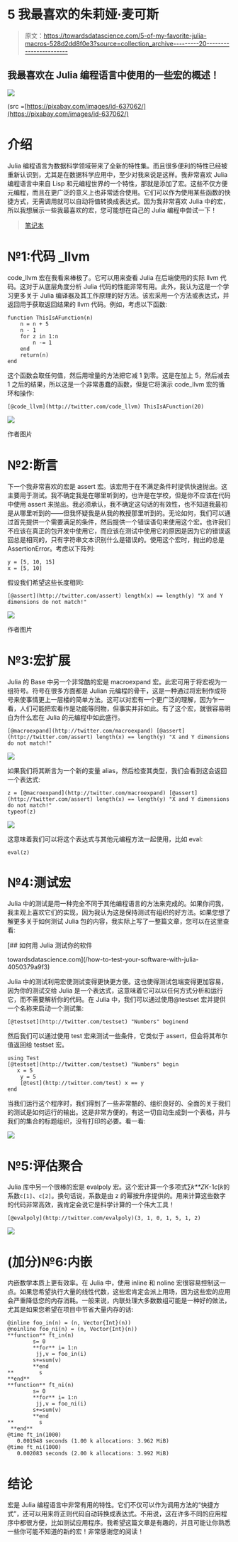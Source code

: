 # 5 我最喜欢的朱莉娅·麦可斯

> 原文：<https://towardsdatascience.com/5-of-my-favorite-julia-macros-528d2dd8f0e3?source=collection_archive---------20----------------------->

## 我最喜欢在 Julia 编程语言中使用的一些宏的概述！

![](img/f584486daaafbdf902fc79eea3591d8d.png)

(src =[https://pixabay.com/images/id-637062/](https://pixabay.com/images/id-637062/)

# 介绍

Julia 编程语言为数据科学领域带来了全新的特性集。而且很多便利的特性已经被重新认识到，尤其是在数据科学应用中，至少对我来说是这样。我非常喜欢 Julia 编程语言中来自 Lisp 和元编程世界的一个特性，那就是添加了宏。这些不仅方便元编程，而且在更广泛的意义上也非常适合使用。它们可以作为使用某些函数的快捷方式，无需调用就可以自动将值转换成表达式。因为我非常喜欢 Julia 中的宏，所以我想展示一些我最喜欢的宏，您可能想在自己的 Julia 编程中尝试一下！

> [笔记本](https://github.com/emmettgb/Emmetts-DS-NoteBooks/blob/master/Julia/5%20Of%20my%20favorite%20macros.ipynb)

# №1:代码 _llvm

code_llvm 宏在我看来棒极了。它可以用来查看 Julia 在后端使用的实际 llvm 代码。这对于从底层角度分析 Julia 代码的性能非常有用。此外，我认为这是一个学习更多关于 Julia 编译器及其工作原理的好方法。该宏采用一个方法或表达式，并返回用于获取返回结果的 llvm 代码。例如，考虑以下函数:

```
function ThisIsAFunction(n)
    n = n + 5
    n - 1
    for z in 1:n
        n -= 1
    end
    return(n)
end
```

这个函数会取任何值，然后用增量的方法把它减 1 到零。这是在加上 5，然后减去 1 之后的结果，所以这是一个非常愚蠢的函数，但是它将演示 code_llvm 宏的循环和操作:

```
[@code_llvm](http://twitter.com/code_llvm) ThisIsAFunction(20)
```

![](img/48a5151e3d40fa097c49a299b17b7de2.png)

作者图片

# №2:断言

下一个我非常喜欢的宏是 assert 宏。该宏用于在不满足条件时提供快速抛出。这主要用于测试。我不确定我是在哪里听到的，也许是在学校，但是你不应该在代码中使用 assert 来抛出。我必须承认，我不确定这句话的有效性，也不知道我最初是从哪里听到的——但我怀疑我是从我的教授那里听到的。无论如何，我们可以通过首先提供一个需要满足的条件，然后提供一个错误语句来使用这个宏。也许我们不应该在真正的包开发中使用它，而应该在测试中使用它的原因是因为它的错误返回总是相同的，只有字符串文本识别什么是错误的。使用这个宏时，抛出的总是 AssertionError。考虑以下阵列:

```
y = [5, 10, 15]
x = [5, 10]
```

假设我们希望这些长度相同:

```
[@assert](http://twitter.com/assert) length(x) == length(y) "X and Y dimensions do not match!"
```

![](img/5e50daa0934758da078e75da1f04c4e3.png)

作者图片

# №3:宏扩展

Julia 的 Base 中另一个非常酷的宏是 macroexpand 宏。此宏可用于将宏视为一组符号。符号在很多方面都是 Julian 元编程的骨干，这是一种通过将宏制作成符号来使事情更上一层楼的简单方法。这可以对宏有一个更广泛的理解，因为乍一看，人们可能把宏看作是功能等同物，但事实并非如此。有了这个宏，就很容易明白为什么宏在 Julia 的元编程中如此盛行。

```
[@macroexpand](http://twitter.com/macroexpand) [@assert](http://twitter.com/assert) length(x) == length(y) "X and Y dimensions do not match!"
```

![](img/4b6006ae388cfcec37fde55278da503c.png)

如果我们将其断言为一个新的变量 alias，然后检查其类型，我们会看到这会返回一个表达式:

```
z = [@macroexpand](http://twitter.com/macroexpand) [@assert](http://twitter.com/assert) length(x) == length(y) "X and Y dimensions do not match!"
typeof(z)
```

![](img/6ff45f7eba5484af429840a260b1cd3a.png)

这意味着我们可以将这个表达式与其他元编程方法一起使用，比如 eval:

```
eval(z)
```

# №4:测试宏

Julia 中的测试是用一种完全不同于其他编程语言的方法来完成的。如果你问我，我主观上喜欢它们的实现，因为我认为这是保持测试有组织的好方法。如果您想了解更多关于如何测试 Julia 包的内容，我实际上写了一整篇文章，您可以在这里查看:

[](/how-to-test-your-software-with-julia-4050379a9f3) [## 如何用 Julia 测试你的软件

towardsdatascience.com](/how-to-test-your-software-with-julia-4050379a9f3) 

Julia 中的测试利用宏使测试变得更快更方便。这也使得测试包端变得更加容易，因为你的测试交给 Julia 是一个表达式，这意味着它可以以任何方式分析和运行它，而不需要解析你的代码。在 Julia 中，我们可以通过使用@testset 宏并提供一个名称来启动一个测试集:

```
[@testset](http://twitter.com/testset) "Numbers" beginend
```

然后我们可以通过使用 test 宏来测试一些条件，它类似于 assert，但会将其布尔值返回给 testset 宏。

```
using Test
[@testset](http://twitter.com/testset) "Numbers" begin
   x = 5
    y = 5
    [@test](http://twitter.com/test) x == y
end
```

当我们运行这个程序时，我们得到了一些非常酷的、组织良好的、全面的关于我们的测试是如何运行的输出。这是非常方便的，有这一切自动生成到一个表格，并与我们的集合的标题组织，没有打印的必要。看一看:

![](img/eae816179684b3251da9dc4f3e568b98.png)

# №5:评估聚合

Julia 库中另一个很棒的宏是 evalpoly 宏。这个宏计算一个多项式∑*k**ZK*-1*c*[*k*的系数`c[1]`、`c[2]`。换句话说，系数是由 z 的幂按升序提供的。用来计算这些数字的代码非常高效，我肯定会说它是科学计算的一个伟大工具！

```
[@evalpoly](http://twitter.com/evalpoly)(3, 1, 0, 1, 5, 1, 2)
```

![](img/e921858704a9fda546b4e137d82190f3.png)

# (加分)№6:内嵌

内嵌数学本质上更有效率。在 Julia 中，使用 inline 和 noline 宏很容易控制这一点。如果您希望执行大量的线性代数，这些宏肯定会派上用场，因为这些宏的应用会严重降低您的内存消耗。一般来说，内联处理大多数数组可能是一种好的做法，尤其是如果您希望在项目中节省大量内存的话:

```
@inline foo_in(n) = (n, Vector{Int}(n))
@noinline foo_ni(n) = (n, Vector{Int}(n))  
**function** ft_in(n)
        s= 0
        **for** i= 1:n
         jj,v = foo_in(i)
        s+=sum(v)
        **end
**        s 
**end**  
**function** ft_ni(n)
        s= 0
        **for** i= 1:n
         jj,v = foo_ni(i)
        s+=sum(v)
        **end
**        s
 **end**  
@time ft_in(1000)
   0.001948 seconds (1.00 k allocations: 3.962 MiB)  
@time ft_ni(1000)
   0.002083 seconds (2.00 k allocations: 3.992 MiB)
```

# 结论

宏是 Julia 编程语言中非常有用的特性。它们不仅可以作为调用方法的“快捷方式”，还可以用来将正则代码自动转换成表达式。不用说，这在许多不同的应用程序中都很方便，比如测试应用程序。我希望这篇文章是有趣的，并且可能让你熟悉一些你可能不知道的新的宏！非常感谢您的阅读！